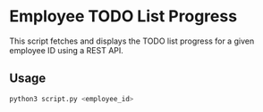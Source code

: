 # Employee TODO List Progress

This script fetches and displays the TODO list progress for a given employee ID using a REST API.

## Usage

```bash
python3 script.py <employee_id>

